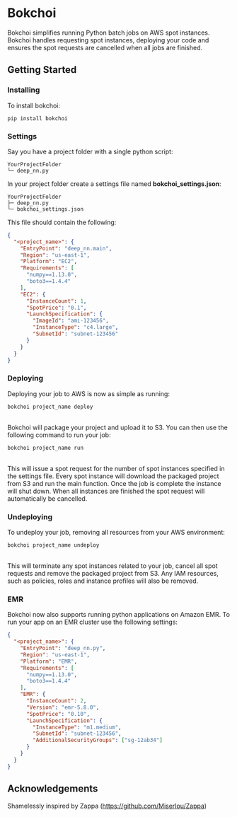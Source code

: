 # Bokchoi

Bokchoi simplifies running Python batch jobs on AWS spot instances. Bokchoi handles requesting spot instances, deploying your code and ensures the spot requests are cancelled when all jobs are finished.

## Getting Started

### Installing

To install bokchoi:

```
pip install bokchoi
```

### Settings


Say you have a project folder with a single python script:
```
YourProjectFolder
└─ deep_nn.py
```
In your project folder create a settings file named **bokchoi_settings.json**:
```
YourProjectFolder
├─ deep_nn.py
└─ bokchoi_settings.json
```
This file should contain the following:

```json
{
  "<project_name>": {
    "EntryPoint": "deep_nn.main",
    "Region": "us-east-1",
    "Platform": "EC2",
    "Requirements": [
      "numpy==1.13.0",
      "boto3==1.4.4"
    ],
    "EC2": {
      "InstanceCount": 1,
      "SpotPrice": "0.1",
      "LaunchSpecification": {
        "ImageId": "ami-123456",
        "InstanceType": "c4.large",
        "SubnetId": "subnet-123456"
      }
    }
  }
}
```

### Deploying

Deploying your job to AWS is now as simple as running:
```
bokchoi project_name deploy
```
\
Bokchoi will package your project and upload it to S3. You can then use the following command to run your job:
```
bokchoi project_name run
```
\
This will issue a spot request for the number of spot instances specified in the settings file. Every spot instance will download the packaged project from S3 and run the main function. Once the job is complete the instance will shut down. When all instances are finished the spot request will automatically be cancelled.

### Undeploying

To undeploy your job, removing all resources from your AWS environment:
```
bokchoi project_name undeploy
```
\
This will terminate any spot instances related to your job, cancel all spot requests and remove the packaged project from S3. Any IAM resources, such as policies, roles and instance profiles will also be removed.

### EMR

Bokchoi now also supports running python applications on Amazon EMR. To run your app on an EMR cluster use the following settings:

```json
{
  "<project_name>": {
    "EntryPoint": "deep_nn.py",
    "Region": "us-east-1",
    "Platform": "EMR",
    "Requirements": [
      "numpy==1.13.0",
      "boto3==1.4.4"
    ],
    "EMR": {
      "InstanceCount": 2,
      "Version": "emr-5.8.0",
      "SpotPrice": "0.10",
      "LaunchSpecification": {
        "InstanceType": "m1.medium",
        "SubnetId": "subnet-123456",
        "AdditionalSecurityGroups": ["sg-12ab34"]
      }
    }
  }
}
```

## Acknowledgements

Shamelessly inspired by Zappa (https://github.com/Miserlou/Zappa)